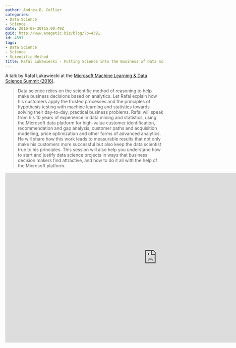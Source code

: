 ```yaml
---
author: Andrew B. Collier
categories:
- Data Science
- Science
date: 2016-09-30T15:00:49Z
guid: http://www.exegetic.biz/blog/?p=4391
id: 4391
tags:
- Data Science
- Science
- Scientific Method
title: Rafal Lukawiecki - Putting Science into the Business of Data Science
---
```


A talk by Rafal Lukawiecki at the [Microsoft Machine Learning & Data Science Summit (2016)](https://channel9.msdn.com/Events/Machine-Learning-and-Data-Sciences-Conference/Data-Science-Summit-2016).

> Data science relies on the scientific method of reasoning to help make business decisions based on analytics. Let Rafal explain how his customers apply the trusted processes and the principles of hypothesis testing with machine learning and statistics towards solving their day-to-day, practical business problems. Rafal will speak from his 10 years of experience in data mining and statistics, using the Microsoft data platform for high-value customer identification, recommendation and gap analysis, customer paths and acquisition modelling, price optimization and other forms of advanced analytics. He will share how this work leads to measurable results that not only make his customers more successful but also keep the data scientist true to his principles. This session will also help you understand how to start and justify data science projects in ways that business decision makers find attractive, and how to do it all with the help of the Microsoft platform.

<iframe src="https://channel9.msdn.com/Events/Machine-Learning-and-Data-Sciences-Conference/Data-Science-Summit-2016/MSDSS05/player" width="960" height="540" allowFullScreen frameBorder="0"></iframe>